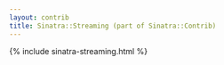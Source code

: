 ```yaml
---
layout: contrib
title: Sinatra::Streaming (part of Sinatra::Contrib)
---
```


{% include sinatra-streaming.html %}
